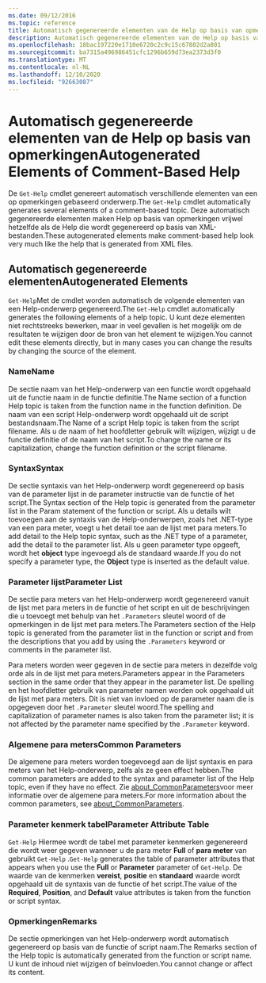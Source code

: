 ```yaml
---
ms.date: 09/12/2016
ms.topic: reference
title: Automatisch gegenereerde elementen van de Help op basis van opmerkingen
description: Automatisch gegenereerde elementen van de Help op basis van opmerkingen
ms.openlocfilehash: 18bac197220e1710e6720c2c9c15c67802d2a801
ms.sourcegitcommit: ba7315a496986451cfc1296b659d73ea2373d3f0
ms.translationtype: MT
ms.contentlocale: nl-NL
ms.lasthandoff: 12/10/2020
ms.locfileid: "92663087"
---
```

# <a name="autogenerated-elements-of-comment-based-help"></a><span data-ttu-id="efe4a-103">Automatisch gegenereerde elementen van de Help op basis van opmerkingen</span><span class="sxs-lookup"><span data-stu-id="efe4a-103">Autogenerated Elements of Comment-Based Help</span></span>

<span data-ttu-id="efe4a-104">De `Get-Help` cmdlet genereert automatisch verschillende elementen van een op opmerkingen gebaseerd onderwerp.</span><span class="sxs-lookup"><span data-stu-id="efe4a-104">The `Get-Help` cmdlet automatically generates several elements of a comment-based topic.</span></span> <span data-ttu-id="efe4a-105">Deze automatisch gegenereerde elementen maken Help op basis van opmerkingen vrijwel hetzelfde als de Help die wordt gegenereerd op basis van XML-bestanden.</span><span class="sxs-lookup"><span data-stu-id="efe4a-105">These autogenerated elements make comment-based help look very much like the help that is generated from XML files.</span></span>

## <a name="autogenerated-elements"></a><span data-ttu-id="efe4a-106">Automatisch gegenereerde elementen</span><span class="sxs-lookup"><span data-stu-id="efe4a-106">Autogenerated Elements</span></span>

<span data-ttu-id="efe4a-107">`Get-Help`Met de cmdlet worden automatisch de volgende elementen van een Help-onderwerp gegenereerd.</span><span class="sxs-lookup"><span data-stu-id="efe4a-107">The `Get-Help` cmdlet automatically generates the following elements of a help topic.</span></span> <span data-ttu-id="efe4a-108">U kunt deze elementen niet rechtstreeks bewerken, maar in veel gevallen is het mogelijk om de resultaten te wijzigen door de bron van het element te wijzigen.</span><span class="sxs-lookup"><span data-stu-id="efe4a-108">You cannot edit these elements directly, but in many cases you can change the results by changing the source of the element.</span></span>

### <a name="name"></a><span data-ttu-id="efe4a-109">Name</span><span class="sxs-lookup"><span data-stu-id="efe4a-109">Name</span></span>

<span data-ttu-id="efe4a-110">De sectie naam van het Help-onderwerp van een functie wordt opgehaald uit de functie naam in de functie definitie.</span><span class="sxs-lookup"><span data-stu-id="efe4a-110">The Name section of a function Help topic is taken from the function name in the function definition.</span></span> <span data-ttu-id="efe4a-111">De naam van een script Help-onderwerp wordt opgehaald uit de script bestandsnaam.</span><span class="sxs-lookup"><span data-stu-id="efe4a-111">The Name of a script Help topic is taken from the script filename.</span></span> <span data-ttu-id="efe4a-112">Als u de naam of het hoofdletter gebruik wilt wijzigen, wijzigt u de functie definitie of de naam van het script.</span><span class="sxs-lookup"><span data-stu-id="efe4a-112">To change the name or its capitalization, change the function definition or the script filename.</span></span>

### <a name="syntax"></a><span data-ttu-id="efe4a-113">Syntax</span><span class="sxs-lookup"><span data-stu-id="efe4a-113">Syntax</span></span>

<span data-ttu-id="efe4a-114">De sectie syntaxis van het Help-onderwerp wordt gegenereerd op basis van de parameter lijst in de parameter instructie van de functie of het script.</span><span class="sxs-lookup"><span data-stu-id="efe4a-114">The Syntax section of the Help topic is generated from the parameter list in the Param statement of the function or script.</span></span> <span data-ttu-id="efe4a-115">Als u details wilt toevoegen aan de syntaxis van de Help-onderwerpen, zoals het .NET-type van een para meter, voegt u het detail toe aan de lijst met para meters.</span><span class="sxs-lookup"><span data-stu-id="efe4a-115">To add detail to the Help topic syntax, such as the .NET type of a parameter, add the detail to the parameter list.</span></span> <span data-ttu-id="efe4a-116">Als u geen parameter type opgeeft, wordt het **object** type ingevoegd als de standaard waarde.</span><span class="sxs-lookup"><span data-stu-id="efe4a-116">If you do not specify a parameter type, the **Object** type is inserted as the default value.</span></span>

### <a name="parameter-list"></a><span data-ttu-id="efe4a-117">Parameter lijst</span><span class="sxs-lookup"><span data-stu-id="efe4a-117">Parameter List</span></span>

<span data-ttu-id="efe4a-118">De sectie para meters van het Help-onderwerp wordt gegenereerd vanuit de lijst met para meters in de functie of het script en uit de beschrijvingen die u toevoegt met behulp van het `.Parameters` sleutel woord of de opmerkingen in de lijst met para meters.</span><span class="sxs-lookup"><span data-stu-id="efe4a-118">The Parameters section of the Help topic is generated from the parameter list in the function or script and from the descriptions that you add by using the `.Parameters` keyword or comments in the parameter list.</span></span>

<span data-ttu-id="efe4a-119">Para meters worden weer gegeven in de sectie para meters in dezelfde volg orde als in de lijst met para meters.</span><span class="sxs-lookup"><span data-stu-id="efe4a-119">Parameters appear in the Parameters section in the same order that they appear in the parameter list.</span></span> <span data-ttu-id="efe4a-120">De spelling en het hoofdletter gebruik van parameter namen worden ook opgehaald uit de lijst met para meters. Dit is niet van invloed op de parameter naam die is opgegeven door het `.Parameter` sleutel woord.</span><span class="sxs-lookup"><span data-stu-id="efe4a-120">The spelling and capitalization of parameter names is also taken from the parameter list; it is not affected by the parameter name specified by the `.Parameter` keyword.</span></span>

### <a name="common-parameters"></a><span data-ttu-id="efe4a-121">Algemene para meters</span><span class="sxs-lookup"><span data-stu-id="efe4a-121">Common Parameters</span></span>

<span data-ttu-id="efe4a-122">De algemene para meters worden toegevoegd aan de lijst syntaxis en para meters van het Help-onderwerp, zelfs als ze geen effect hebben.</span><span class="sxs-lookup"><span data-stu-id="efe4a-122">The common parameters are added to the syntax and parameter list of the Help topic, even if they have no effect.</span></span> <span data-ttu-id="efe4a-123">Zie [about_CommonParameters](/powershell/module/microsoft.powershell.core/about/about_commonparameters)voor meer informatie over de algemene para meters.</span><span class="sxs-lookup"><span data-stu-id="efe4a-123">For more information about the common parameters, see [about_CommonParameters](/powershell/module/microsoft.powershell.core/about/about_commonparameters).</span></span>

### <a name="parameter-attribute-table"></a><span data-ttu-id="efe4a-124">Parameter kenmerk tabel</span><span class="sxs-lookup"><span data-stu-id="efe4a-124">Parameter Attribute Table</span></span>

<span data-ttu-id="efe4a-125">`Get-Help` Hiermee wordt de tabel met parameter kenmerken gegenereerd die wordt weer gegeven wanneer u de para meter **Full** of **para meter** van gebruikt `Get-Help` .</span><span class="sxs-lookup"><span data-stu-id="efe4a-125">`Get-Help` generates the table of parameter attributes that appears when you use the **Full** or **Parameter** parameter of `Get-Help`.</span></span> <span data-ttu-id="efe4a-126">De waarde van de kenmerken **vereist**, **positie** en **standaard** waarde wordt opgehaald uit de syntaxis van de functie of het script.</span><span class="sxs-lookup"><span data-stu-id="efe4a-126">The value of the **Required**, **Position**, and **Default** value attributes is taken from the function or script syntax.</span></span>

### <a name="remarks"></a><span data-ttu-id="efe4a-127">Opmerkingen</span><span class="sxs-lookup"><span data-stu-id="efe4a-127">Remarks</span></span>

<span data-ttu-id="efe4a-128">De sectie opmerkingen van het Help-onderwerp wordt automatisch gegenereerd op basis van de functie of script naam.</span><span class="sxs-lookup"><span data-stu-id="efe4a-128">The Remarks section of the Help topic is automatically generated from the function or script name.</span></span>
<span data-ttu-id="efe4a-129">U kunt de inhoud niet wijzigen of beïnvloeden.</span><span class="sxs-lookup"><span data-stu-id="efe4a-129">You cannot change or affect its content.</span></span>
